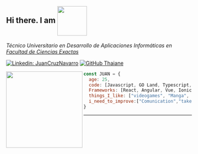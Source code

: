 
  <h2>Hi there. I am <img align="center" src="https://i.imgur.com/1AOSFrd.jpeg" width="80" pading-top="20" > </h2>
 


<p><em>Técnico Universitario en Desarrollo de Aplicaciones Informáticas en <a href="http://www.unb.br"><a href="https://web.exa.unicen.edu.ar/es">Facultad de Ciencias Exactas</a>
</em></p>


[![Linkedin: JuanCruzNavarro](https://img.shields.io/badge/-JuanCruzNavarro-blue?style=flat-square&logo=Linkedin&logoColor=white&link=)](https://www.linkedin.com/in//)
[![GitHub Thaiane](https://img.shields.io/github/followers/JuanCruu?label=follow&style=social)](https://github.com/JuanCruu)

<img align='left' src="https://c.tenor.com/wJURHkOb3aUAAAAd/obonti.gif" width="207">


  
```javascript
const JUAN = {
  age: 25,
  code: [Javascript, GO Land, Typescript, HTML, CSS, PHP, Java, Mysql ,Docker],
  Frameworks: [React, Angular, Vue, Ionic, Bootstrap, laravel],
  things_I_like: ["videogames", "Manga", "Anime","Books","memes","learnssometimes"],
  i_need_to_improve:["Comunication","take it serious","be funny"]
}
```



---
